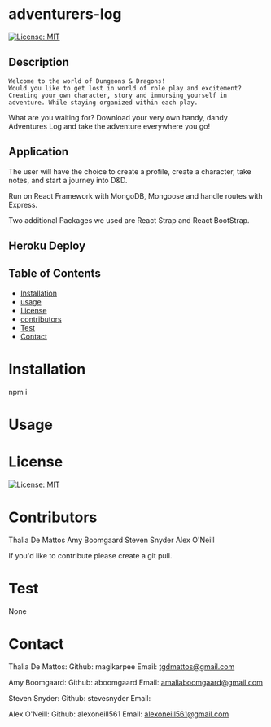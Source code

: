# adventurers-log
 [![License: MIT](https://img.shields.io/badge/License-MIT-yellow.svg)](https://opensource.org/licenses/MIT)
  ## Description
    Welcome to the world of Dungeons & Dragons!
    Would you like to get lost in world of role play and excitement? Creating your own character, story and immursing yourself in adventure. While staying organized within each play. 

   What are you waiting for? Download your very own handy, dandy Adventures Log and take the adventure everywhere you go!

  ## Application

  The user will have the choice to create a profile, create a character, take notes, and start a journey into D&D.

  Run on React Framework with MongoDB, Mongoose and handle routes with Express.
  
  Two additional Packages we used are React Strap and React BootStrap.


  ## Heroku Deploy


  ## Table of Contents 

  * [Installation](#installation)
  * [usage](#usage)
  * [License](#license)
  * [contributors](#contributors)
  * [Test](#test)
  * [Contact](#contact)

  # Installation

  npm i

  # Usage
  

  # License
  [![License: MIT](https://img.shields.io/badge/License-MIT-yellow.svg)](https://opensource.org/licenses/MIT)
  
  # Contributors
  Thalia De Mattos
  Amy Boomgaard
  Steven Snyder 
  Alex O'Neill

  If you'd like to contribute please create a git pull.

  # Test
  None

  # Contact
  Thalia De Mattos:
  Github: magikarpee
  Email: tgdmattos@gmail.com

  Amy Boomgaard:
  Github: aboomgaard
  Email: amaliaboomgaard@gmail.com

  Steven Snyder:
  Github: stevesnyder
  Email: 

  Alex O'Neill:
  Github: alexoneill561
  Email: alexoneill561@gmail.com
